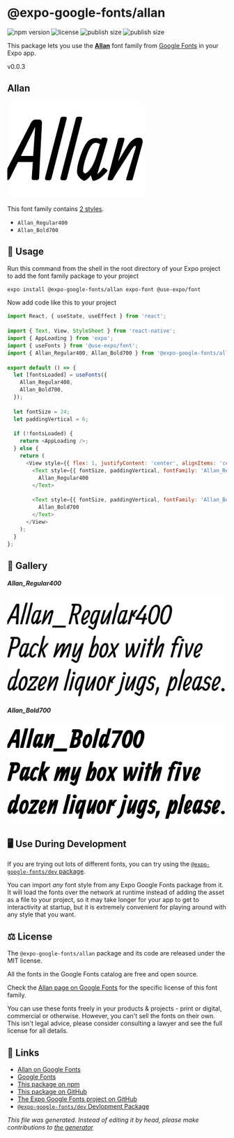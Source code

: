 # @expo-google-fonts/allan

![npm version](https://flat.badgen.net/npm/v/@expo-google-fonts/allan)
![license](https://flat.badgen.net/github/license/expo/google-fonts)
![publish size](https://flat.badgen.net/packagephobia/install/@expo-google-fonts/allan)
![publish size](https://flat.badgen.net/packagephobia/publish/@expo-google-fonts/allan)

This package lets you use the [**Allan**](https://fonts.google.com/specimen/Allan) font family from [Google Fonts](https://fonts.google.com/) in your Expo app.

v0.0.3

## Allan

![Allan](./font-family.png)

This font family contains [2 styles](#gallery).

- `Allan_Regular400`
- `Allan_Bold700`

## 🔡 Usage

Run this command from the shell in the root directory of your Expo project to add the font family package to your project
```sh
expo install @expo-google-fonts/allan expo-font @use-expo/font
```

Now add code like this to your project
```js
import React, { useState, useEffect } from 'react';

import { Text, View, StyleSheet } from 'react-native';
import { AppLoading } from 'expo';
import { useFonts } from '@use-expo/font';
import { Allan_Regular400, Allan_Bold700 } from '@expo-google-fonts/allan';

export default () => {
  let [fontsLoaded] = useFonts({
    Allan_Regular400,
    Allan_Bold700,
  });

  let fontSize = 24;
  let paddingVertical = 6;

  if (!fontsLoaded) {
    return <AppLoading />;
  } else {
    return (
      <View style={{ flex: 1, justifyContent: 'center', alignItems: 'center' }}>
        <Text style={{ fontSize, paddingVertical, fontFamily: 'Allan_Regular400' }}>
          Allan_Regular400
        </Text>

        <Text style={{ fontSize, paddingVertical, fontFamily: 'Allan_Bold700' }}>
          Allan_Bold700
        </Text>
      </View>
    );
  }
};

```

## 📖 Gallery

##### Allan_Regular400
![Allan_Regular400](./83a268d06857cada4246725e7cc04eb4d7b87d19e6d4f44e745d33be739852fb.ttf.png)

##### Allan_Bold700
![Allan_Bold700](./b309341937b6f2a1893638c71f9877c70c658e6461e5b18011f9ab7f2782adc9.ttf.png)


## 🖥️ Use During Development

If you are trying out lots of different fonts, you can try using the [`@expo-google-fonts/dev` package](https://github.com/expo/google-fonts/tree/master/font-packages/dev#readme).

You can import *any* font style from any Expo Google Fonts package from it. It will load the fonts
over the network at runtime instead of adding the asset as a file to your project, so it may take longer
for your app to get to interactivity at startup, but it is extremely convenient
for playing around with any style that you want.

## ⚖️ License

The `@expo-google-fonts/allan` package and its code are released under the MIT license.

All the fonts in the Google Fonts catalog are free and open source.

Check the [Allan page on Google Fonts](https://fonts.google.com/specimen/Allan) for the specific license of this font family.

You can use these fonts freely in your products & projects - print or digital, commercial or otherwise. However, you can't sell the fonts on their own. This isn't legal advice, please consider consulting a lawyer and see the full license for all details.

## 🔗 Links

- [Allan on Google Fonts](https://fonts.google.com/specimen/Allan)
- [Google Fonts](https://fonts.google.com/)
- [This package on npm](https://www.npmjs.com/package/@expo-google-fonts/allan)
- [This package on GitHub](https://github.com/expo/google-fonts/tree/master/font-packages/allan)
- [The Expo Google Fonts project on GitHub](https://github.com/expo/google-fonts)
- [`@expo-google-fonts/dev` Devlopment Package](https://github.com/expo/google-fonts/tree/master/font-packages/dev)


*This file was generated. Instead of editing it by head, please make contributions to [the generator](https://github.com/expo/google-fonts/tree/master/packages/generator)*
